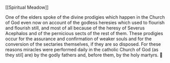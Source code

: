 [[Spiritual Meadow]]
 
One of the elders spoke of the divine prodigies which happen in the Church of God even now on account of the godless heresies which used to flourish and flourish still, and most of all because of the heresy of Severus Acephalos and of the pernicious sects of the rest of them. These prodigies occur for the assurance and confirmation of weaker souls and for the conversion of the sectaries themselves, if they are so disposed. For these reasons miracles were performed daily in the catholic Church of God (as they stil] are) by the godly fathers and, before them, by the holy martyrs.  
